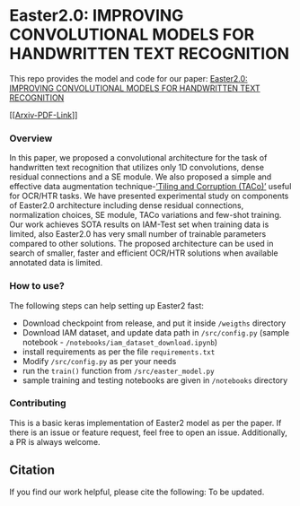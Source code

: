 # Easter2.0: IMPROVING CONVOLUTIONAL MODELS FOR  HANDWRITTEN TEXT RECOGNITION

This repo provides the model and code for our paper: [Easter2.0: IMPROVING CONVOLUTIONAL MODELS FOR HANDWRITTEN TEXT RECOGNITION](https://arxiv.org/pdf/2205.14879.pdf)

[[[Arxiv-PDF-Link](https://arxiv.org/pdf/2205.14879.pdf)]]

### Overview
In this paper, we proposed a convolutional architecture for the task of handwritten text recognition that utilizes only 1D
convolutions, dense residual connections and a SE module. We also proposed a simple and effective data augmentation
technique-[’Tiling and Corruption (TACo)’](https://github.com/kartikgill/taco-box) useful for OCR/HTR tasks. We have presented experimental study on components of Easter2.0
architecture including dense residual connections, normalization choices, SE module, TACo variations and few-shot
training. Our work achieves SOTA results on IAM-Test set when training data is limited, also Easter2.0 has very
small number of trainable parameters compared to other solutions. The proposed architecture can be used in search of
smaller, faster and efficient OCR/HTR solutions when available annotated data is limited.

### How to use?
The following steps can help setting up Easter2 fast:
 - Download checkpoint from release, and put it inside ```/weigths``` directory
 - Download IAM dataset, and update data path in ```/src/config.py``` (sample notebook - ```/notebooks/iam_dataset_download.ipynb```)
 - install requirements as per the file ```requirements.txt```
 - Modify ```/src/config.py``` as per your needs
 - run the ```train()``` function from ```/src/easter_model.py```
 - sample training and testing notebooks are given in ```/notebooks``` directory

### Contributing
This is a basic keras implementation of Easter2 model as per the paper. If there is an issue or feature request, feel free to open an issue. Additionally, a PR is always welcome.

## Citation
If you find our work helpful, please cite the following:
To be updated.
